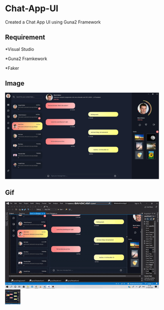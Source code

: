 # Chat-App-UI

Created a Chat App UI using Guna2 Framework

## Requirement 

*Visual Studio

*Guna2 Framkework

*Faker

## Image 
![](https://github.com/shiwalisingh0/Chat-App-UI/blob/master/Chat%20App.jpg)

## Gif

![](https://github.com/shiwalisingh0/Chat-App-UI/blob/master/Chat-app-UI.gif)
<img src="https://github.com/shiwalisingh0/Chat-App-UI/blob/master/Chat-app-UI.gif" width="50" height="50" />


